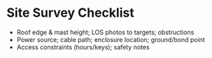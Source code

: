 # Site Survey Checklist
- Roof edge & mast height; LOS photos to targets; obstructions
- Power source; cable path; enclosure location; ground/bond point
- Access constraints (hours/keys); safety notes
